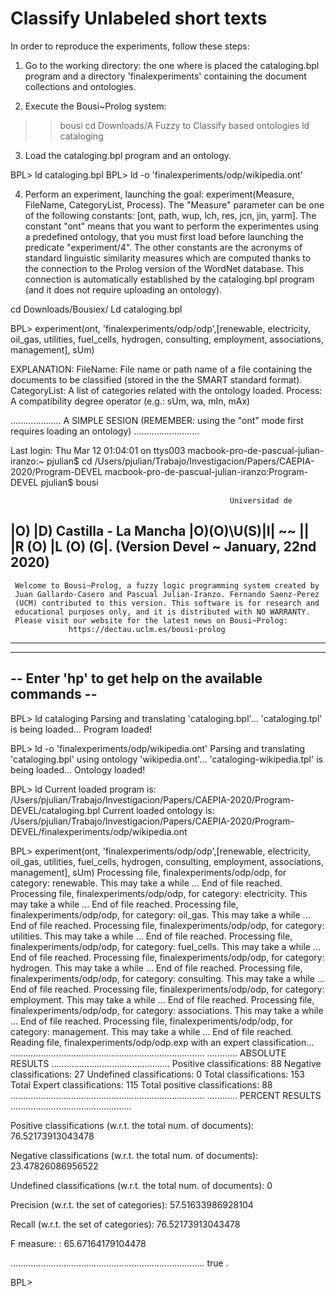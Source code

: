 #  Classify Unlabeled short texts 

 In order to reproduce the experiments, follow these steps:

 1) Go to the working directory: the one where is placed the cataloging.bpl program and a directory 'finalexperiments' containing the document collections and ontologies.

 2) Execute the Bousi~Prolog system:

 >> bousi
 >> cd Downloads/A Fuzzy to Classify based ontologies
 >> ld cataloging 
 3) Load the cataloging.bpl program and an ontology. 

 BPL> ld cataloging.bpl
 BPL> ld -o 'finalexperiments/odp/wikipedia.ont'

 4) Perform an experiment, launching the goal: experiment(Measure, FileName, CategoryList, Process).
 The "Measure" parameter can be one of the following constants: [ont, path, wup, lch, res, jcn, jin, yarm]. The constant "ont" means that you want to perform the experimentes using a predefined ontology, that you must first load before launching the predicate "experiment/4". The other constants are the acronyms of standard linguistic similarity measures which are computed thanks to the connection to the Prolog version of the WordNet database. This connection is automatically established by the cataloging.bpl program (and it does not require uploading an ontology). 

 cd Downloads/Bousiex/
 Ld cataloging.bpl 

 BPL> experiment(ont, 'finalexperiments/odp/odp',[renewable, electricity, oil_gas, utilities, fuel_cells, hydrogen, consulting, employment, associations, management], sUm)

 EXPLANATION:
 FileName: File name or path name of a file containing the documents to be classified (stored in the the SMART standard format).
 CategoryList: A list of categories related with the ontology loaded. 
 Process: A compatibility degree operator (e.g.: sUm, wa, mIn, mAx)



 .................... A SIMPLE SESION (REMEMBER: using the "ont" mode first requires loading an ontology) ..........................

 Last login: Thu Mar 12 01:04:01 on ttys003
 macbook-pro-de-pascual-julian-iranzo:~ pjulian$ cd /Users/pjulian/Trabajo/Investigacion/Papers/CAEPIA-2020/Program-DEVEL
 macbook-pro-de-pascual-julian-iranzo:Program-DEVEL pjulian$ bousi

                                                     Universidad de
 |O)               |D)                            Castilla - La Mancha
 |O)(O)\U(S)|I| ~~ || |R (O) |L (O) (G|.    (Version Devel ~ January, 22nd 2020)
 -----------------------------------------------------------------------------
     Welcome to Bousi~Prolog, a fuzzy logic programming system created by
     Juan Gallardo-Casero and Pascual Julian-Iranzo. Fernando Saenz-Perez
     (UCM) contributed to this version. This software is for research and
     educational purposes only, and it is distributed with NO WARRANTY.
     Please visit our website for the latest news on Bousi~Prolog:
                 https://dectau.uclm.es/bousi-prolog
 -----------------------------------------------------------------------------

 -----------------------------------------------------------------------------
 --            Enter 'hp' to get help on the available commands             --
 -----------------------------------------------------------------------------


 BPL> ld cataloging
 Parsing and translating 'cataloging.bpl'...
 'cataloging.tpl' is being loaded...
 Program loaded!

 BPL> ld -o 'finalexperiments/odp/wikipedia.ont'
 Parsing and translating 'cataloging.bpl' using ontology 'wikipedia.ont'...
 'cataloging-wikipedia.tpl' is being loaded...
 Ontology loaded!

 BPL> ld
 Current loaded program is:
 /Users/pjulian/Trabajo/Investigacion/Papers/CAEPIA-2020/Program-DEVEL/cataloging.bpl
 Current loaded ontology is:
 /Users/pjulian/Trabajo/Investigacion/Papers/CAEPIA-2020/Program-DEVEL/finalexperiments/odp/wikipedia.ont

 BPL> experiment(ont, 'finalexperiments/odp/odp',[renewable, electricity, oil_gas, utilities, fuel_cells, hydrogen, consulting, employment, associations, management], sUm)
 Processing file, finalexperiments/odp/odp, for category: renewable.  This may take a while ...
 End of file reached.
 Processing file, finalexperiments/odp/odp, for category: electricity.  This may take a while ...
 End of file reached.
 Processing file, finalexperiments/odp/odp, for category: oil_gas.  This may take a while ...
 End of file reached.
 Processing file, finalexperiments/odp/odp, for category: utilities.  This may take a while ...
 End of file reached.
 Processing file, finalexperiments/odp/odp, for category: fuel_cells.  This may take a while ...
 End of file reached.
 Processing file, finalexperiments/odp/odp, for category: hydrogen.  This may take a while ...
 End of file reached.
 Processing file, finalexperiments/odp/odp, for category: consulting.  This may take a while ...
 End of file reached.
 Processing file, finalexperiments/odp/odp, for category: employment.  This may take a while ...
 End of file reached.
 Processing file, finalexperiments/odp/odp, for category: associations.  This may take a while ...
 End of file reached.
 Processing file, finalexperiments/odp/odp, for category: management.  This may take a while ...
 End of file reached.
 Reading file, finalexperiments/odp/odp.exp with an expert classification...
 .............................................................................
 ............ ABSOLUTE RESULTS ...............................................
  Positive classifications:       88
  Negative classifications:       27
  Undefined classifications:      0
  Total classifications:          153
  Total Expert classifications:   115
  Total positive classifications: 88
 .............................................................................
 ............ PERCENT RESULTS ................................................
 
  Positive classifications (w.r.t. the total num. of documents): 76.52173913043478
  
  Negative classifications (w.r.t. the total num. of documents): 23.47826086956522
  
  Undefined classifications (w.r.t. the total num. of documents): 0
  
  Precision (w.r.t. the set of categories): 57.51633986928104
  
  Recall (w.r.t. the set of categories):    76.52173913043478
  
  F measure:                                      :  65.67164179104478
  
 .............................................................................
 true .


 BPL> 
